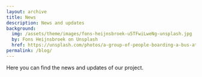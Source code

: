 ```yaml
---
layout: archive
title: News
description: News and updates
background: 
  img: /assets/theme/images/fons-heijnsbroek-u5TFwiLweNg-unsplash.jpg
  by: Fons Heijnsbroek on Unsplash
  href: https://unsplash.com/photos/a-group-of-people-boarding-a-bus-at-a-bus-stop-u5TFwiLweNg
permalink: /blog/
---
```


<!-- Content here would shop up above your list of posts -->
Here you can find the news and updates of our project.